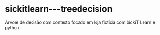 # sickitlearn---treedecision
Arvore de decisão com contexto focado em loja fictícia com SickiT Learn e python
